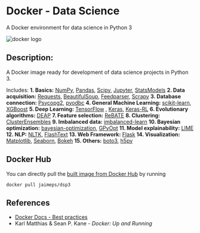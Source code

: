 # Docker - Data Science
A Docker environment for data science in Python 3

![docker logo](https://github.com/jaimeps/docker-data-science/blob/master/images/docker_logo.png)

## Description:
A Docker image ready for development of data science projects in Python 3. 

Includes: 
**1. Basics:** [NumPy](http://www.numpy.org/), [Pandas](http://pandas.pydata.org/), [Scipy](https://www.scipy.org/), [Jupyter](http://jupyter.org/), [StatsModels](http://www.statsmodels.org/) 
**2. Data acquisition:** [Requests](http://docs.python-requests.org/en/master/), [BeautifulSoup](https://www.crummy.com/software/BeautifulSoup/), [Feedparser](http://pythonhosted.org/feedparser/), [Scrapy](http://scrapy.org/) 
**3. Database connection:** [Psycopg2](http://initd.org/psycopg/), [pyodbc](http://mkleehammer.github.io/pyodbc/) 
**4. General Machine Learning:** [scikit-learn](http://scikit-learn.org/stable/), [XGBoost](https://xgboost.readthedocs.io/en/latest/) 
**5. Deep Learning:** [TensorFlow](https://www.tensorflow.org/) , [Keras](http://keras.io/), [Keras-RL](https://keras-rl.readthedocs.io/en/latest/) 
**6. Evolutionary algorithms:** [DEAP](https://deap.readthedocs.io/en/master/) 
**7. Feature selection:** [ReBATE](https://epistasislab.github.io/scikit-rebate/) 
**8. Clustering:** [ClusterEnsembles](https://pypi.python.org/pypi/Cluster_Ensembles/1.16) 
**9. Imbalanced data:** [imbalanced-learn](http://contrib.scikit-learn.org/imbalanced-learn/stable/) 
**10. Bayesian optimization:** [bayesian-optimization](https://github.com/fmfn/BayesianOptimization), [GPyOpt](https://github.com/SheffieldML/GPyOpt) 
**11. Model explainability:** [LIME](https://github.com/marcotcr/lime) 
**12. NLP:** [NLTK](http://www.nltk.org/), [FlashText](https://github.com/vi3k6i5/flashtext) 
**13. Web Framework:** [Flask](http://flask.pocoo.org/) 
**14. Visualization:** [Matplotlib](http://matplotlib.org/), [Seaborn](https://stanford.edu/~mwaskom/software/seaborn/), [Bokeh](http://bokeh.pydata.org/en/latest/) 
 **15. Others:** [boto3](https://boto3.readthedocs.io/en/latest/), [h5py](http://www.h5py.org/) 

## Docker Hub

You can directly pull the [built image from Docker Hub](https://hub.docker.com/r/jaimeps/dsp3/) by running
```
docker pull jaimeps/dsp3
```

## References
- [Docker Docs - Best practices](https://docs.docker.com/engine/userguide/eng-image/dockerfile_best-practices/)
- Karl Matthias & Sean P. Kane - *Docker: Up and Running*